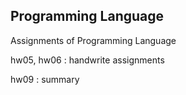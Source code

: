 ## Programming Language
Assignments of Programming Language


<Note>
hw05, hw06 : handwrite assignments

hw09 : summary
